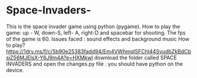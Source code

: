 # Space-Invaders-
This is the  space invader game using python (pygame). How to play the game: up - W, down-S, left- A, right-D and spacebar for shooting. The fps of the game is 60. 
Issues faced : sound effects and background music
How to play?
https://1drv.ms/f/c/5b90e25383fadd94/Em4VWhmqlSFChI44SvudbZkBdCbsiZ56MJEIsX-Y6J9m4A?e=HXMkwl
download the folder called SPACE INVADERS and open the changes.py file . you should have python on the device.
